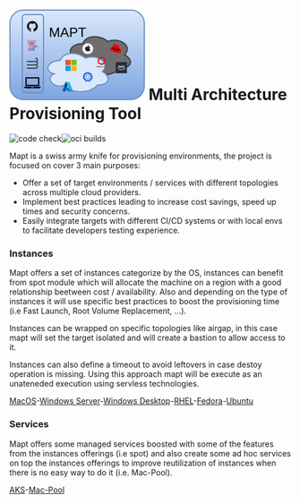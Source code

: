 # ![mapt](./docs/logo/mapt.svg) Multi Architecture Provisioning Tool 

![code check](https://github.com/redhat-developer/mapt/actions/workflows/build-go.yaml/badge.svg)![oci builds](https://github.com/redhat-developer/mapt/actions/workflows/build-oci.yaml/badge.svg)

Mapt is a swiss army knife for provisioning environments, the project is focused on cover 3 main purposes:

* Offer a set of target environments / services with different topologies across multiple cloud providers.
* Implement best practices leading to increase cost savings, speed up times and security concerns.
* Easily integrate targets with different CI/CD systems or with local envs to facilitate developers testing experience.

### Instances

Mapt offers a set of instances categorize by the OS, instances can benefit from spot module which will allocate the machine on a region with a good relationship beetween cost / availability. Also and depending on the type of instances it will use specific best practices to boost the provisioning time (i.e Fast Launch, Root Volume Replacement, ...). 

Instances can be wrapped on specific topologies like airgap, in this case mapt will set the target isolated and will create a bastion to allow access to it. 

Instances can also define a timeout to avoid leftovers in case destoy operation is missing. Using this approach mapt will be execute as an unateneded execution using servless technologies. 

[MacOS](docs/aws/mac.md)-[Windows Server](docs/aws/windows.md)-[Windows Desktop](docs/azure/windows.md)-[RHEL](docs/aws/rhel.md)-[Fedora](docs/azure/fedora.md)-[Ubuntu](docs/azure/ubuntu.md)

### Services

Mapt offers some managed services boosted with some of the features from the instances offerings (i.e spot) and also create some ad hoc services on top the instances offerings to improve reutilization of instances when there is no easy way to do it (i.e. Mac-Pool).

[AKS](docs/azure/aks.md)-[Mac-Pool](docs/aws/mac-pool.md)


